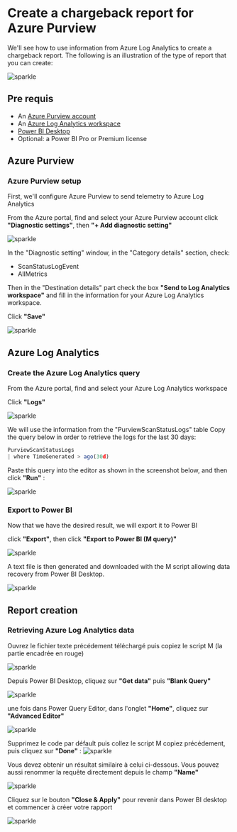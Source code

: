 # Create a chargeback report for Azure Purview

We'll see how to use information from Azure Log Analytics to create a chargeback report.
The following is an illustration of the type of report that you can create:

![sparkle](Pictures/000.png)


## Pre requis

- An [Azure Purview account](https://docs.microsoft.com/fr-fr/azure/purview/create-catalog-portal)
- An [Azure Log Analytics workspace](https://docs.microsoft.com/fr-fr/azure/azure-monitor/logs/quick-create-workspace)
- [Power BI Desktop](https://www.microsoft.com/fr-fr/download/details.aspx?id=58494) 
- Optional: a Power BI Pro or Premium license


## Azure Purview
### Azure Purview setup

First, we'll configure Azure Purview to send telemetry to Azure Log Analytics

From the Azure portal, find and select your Azure Purview account
click **"Diagnostic settings"**, then **"+ Add diagnostic setting"**

![sparkle](Pictures/001.png)

In the "Diagnostic setting" window, in the "Category details" section, check:
- ScanStatusLogEvent
- AllMetrics

Then in the "Destination details" part check the box **"Send to Log Analytics workspace"** and fill in the information for your Azure Log Analytics workspace.

Click **"Save"**

![sparkle](Pictures/002.png)


## Azure Log Analytics
### Create the Azure Log Analytics query

From the Azure portal, find and select your Azure Log Analytics workspace

Click **"Logs"**


![sparkle](Pictures/003.png)

We will use the information from the "PurviewScanStatusLogs" table
Copy the query below in order to retrieve the logs for the last 30 days:

```javascript
PurviewScanStatusLogs
| where TimeGenerated > ago(30d)
```

Paste this query into the editor as shown in the screenshot below, and then click **"Run"**  :

![sparkle](Pictures/004.png)

### Export to Power BI
Now that we have the desired result, we will export it to Power BI

click **"Export"**, then click **"Export to Power BI (M query)"**

![sparkle](Pictures/005.png)

A text file is then generated and downloaded with the M script allowing data recovery from Power BI Desktop.

![sparkle](Pictures/006.png)

## Report creation
### Retrieving Azure Log Analytics data

Ouvrez le fichier texte précédement téléchargé puis copiez le script M (la partie encadrée en rouge)

![sparkle](Pictures/007.png)

Depuis Power BI Desktop, cliquez sur **"Get data"** puis **"Blank Query"**

![sparkle](Pictures/008.png)

une fois dans Power Query Editor, dans l'onglet **"Home"**, cliquez sur **"Advanced Editor"**

![sparkle](Pictures/009.png)

Supprimez le code par défault puis collez le script M copiez précédement, puis cliquez sur **"Done"** :
![sparkle](Pictures/010.png)

Vous devez obtenir un résultat similaire à celui ci-dessous. Vous pouvez aussi renommer la requête directement depuis le champ **"Name"**

![sparkle](Pictures/011.png)

Cliquez sur le bouton **"Close & Apply"** pour revenir dans Power BI desktop et commencer à créer votre rapport

![sparkle](Pictures/012.png)

